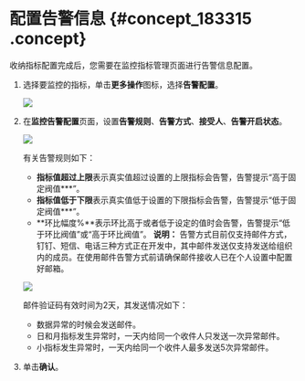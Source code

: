 # 配置告警信息 {#concept_183315 .concept}

收纳指标配置完成后，您需要在监控指标管理页面进行告警信息配置。

1.  选择要监控的指标，单击**更多操作**图标，选择**告警配置**。

    ![](http://static-aliyun-doc.oss-cn-hangzhou.aliyuncs.com/assets/img/157093/155555918744315_zh-CN.png)

2.  在**监控告警配置**页面，设置**告警规则**、**告警方式**、**接受人**、**告警开启状态**。

    ![](http://static-aliyun-doc.oss-cn-hangzhou.aliyuncs.com/assets/img/157093/155555918744316_zh-CN.png)

    有关告警规则如下：

    -   **指标值超过上限**表示真实值超过设置的上限指标会告警，告警提示“高于固定阀值\*\*\*”。
    -   **指标值低于下限**表示真实值低于设置的下限指标会告警，告警提示“低于固定阀值\*\*\*”。
    -   **环比幅度%**表示环比高于或者低于设定的值时会告警，告警提示“低于环比阀值”或“高于环比阀值”。
    **说明：** 告警方式目前仅支持邮件方式，钉钉、短信、电话三种方式正在开发中，其中邮件发送仅支持发送给组织内的成员。在使用邮件告警方式前请确保邮件接收人已在个人设置中配置好邮箱。

    ![](http://static-aliyun-doc.oss-cn-hangzhou.aliyuncs.com/assets/img/83625/155555918739107_zh-CN.png)

    邮件验证码有效时间为2天，其发送情况如下：

    -   数据异常的时候会发送邮件。
    -   日和月指标发生异常时，一天内给同一个收件人只发送一次异常邮件。
    -   小指标发生异常时，一天内给同一个收件人最多发送5次异常邮件。
3.  单击**确认**。

